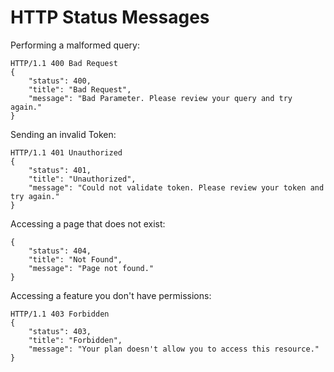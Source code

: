 # HTTP Status Messages

Performing a malformed query:

```
HTTP/1.1 400 Bad Request
{
    "status": 400,
    "title": "Bad Request",
    "message": "Bad Parameter. Please review your query and try again."
}
```


Sending an invalid Token:

```
HTTP/1.1 401 Unauthorized
{
    "status": 401,
    "title": "Unauthorized",
    "message": "Could not validate token. Please review your token and try again."
}
```


Accessing a page that does not exist:

```
{
    "status": 404,
    "title": "Not Found",
    "message": "Page not found."
}
```


Accessing a feature you don't have permissions:

```
HTTP/1.1 403 Forbidden
{
    "status": 403,
    "title": "Forbidden",
    "message": "Your plan doesn't allow you to access this resource."
}
```